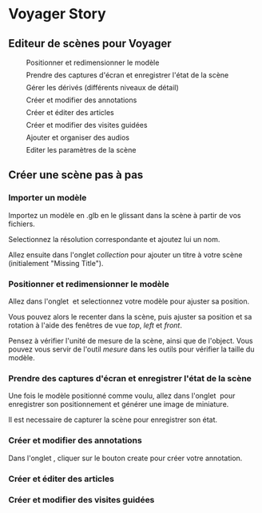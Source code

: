 
# Voyager Story

## Editeur de scènes pour Voyager

<style>
  .btn-h{
    display: flex;
    flex-wrap: wrap;
    gap: 1rem;
  }
  .btn-h > .ff-button.ff-control{
    flex: 0 1 150px;
    align-self: center;
  }
  .btn-h h2{
    flex: 1 1 auto;
  }
  h1, h3{
    color: var(--color-primary-light)
  }
  .ff-button.ff-control{
    width: 150px;
  }
  .ff-button.ff-control.ff-disabled{
    color: white !important;
  }
  .ff-button.ff-control.ff-disabled > .ff-icon{
    fill: white !important;
  }
  .inline{
    display:inline-block;
  }
  li{
    margin: 0.5rem;
    list-style: none;
  }
  li a{
    color: var(--color-light);
    text-decoration: none;
  }
  li a:hover{
    color: white;
  }
</style>

<ul>
  <li><a href="#positionneretredimensionnerlemodle"><span class="inline"><ff-button text="Pose" icon="move"></ff-button></span> Positionner et redimensionner le modèle</a></li>
  <li><a href="#capture"><span class="inline"><ff-button text="Capture" icon="camera"></ff-button></span> Prendre des captures d'écran et enregistrer l'état de la scène</a><li>
  <li><a href="#derivatives"><span class="inline"><ff-button text="Derivatives" icon="hierarchy"></ff-button></span> Gérer les dérivés (différents niveaux de détail)</a></li>
  <li><a href="#annotations"><span class="inline"><ff-button text="Annotations" icon="comment"></ff-button></span> Créer et modifier des annotations</a></li>
  <li><a href="#articles"><span class="inline"><ff-button text="Articles" icon="file"></ff-button></span> Créer et éditer des articles</a></li>
  <li><a href="#tours"><span class="inline"><ff-button text="Visites" icon="globe"></ff-button></span> Créer et modifier des visites guidées</a></li>
  <li><a href="#audio"><span class="inline"><ff-button text="Audio" icon="audio"></ff-button></span> Ajouter et organiser des audios</a></li>
  <li><a href="#settings"><span class="inline"><ff-button text="Paramètres" icon="eye"></ff-button></span> Editer les paramètres de la scène</a></li>
</ul>

## Créer une scène pas à pas

### Importer un modèle

Importez un modèle en .glb en le glissant dans la scène à partir de vos fichiers.

Selectionnez la résolution correspondante et ajoutez lui un nom.

Allez ensuite dans l'onglet _collection_ pour ajouter un titre à votre scène (initialement "Missing Title").

### Positionner et redimensionner le modèle

Allez dans l'onglet <span class="inline"><ff-button text="Pose" icon="move" disabled></ff-button></span> et selectionnez votre modèle pour ajuster sa position.

Vous pouvez alors le recenter dans la scène, puis ajuster sa position et sa rotation à l'aide des fenêtres de vue _top_, _left_ et _front_.

Pensez à vérifier l'unité de mesure de la scène, ainsi que de l'object. Vous pouvez vous servir de l'outil _mesure_ dans les outils pour vérifier la taille du modèle.

### Prendre des captures d'écran et enregistrer l'état de la scène

Une fois le modèle positionné comme voulu, allez dans l'onglet <span class="inline"><ff-button text="Capture" icon="camera" disabled></ff-button></span> pour enregistrer son positionnement et générer une image de miniature. 

Il est necessaire de capturer la scène pour enregistrer son état.

### Créer et modifier des annotations

Dans l'onglet <span class="inline"><ff-button text="Annotations" icon="comment" disabled></ff-button></span>, cliquer sur le bouton create pour créer votre annotation.

### Créer et éditer des articles

### Créer et modifier des visites guidées